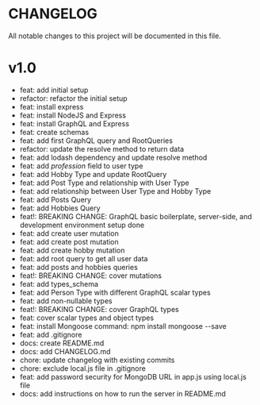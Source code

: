 # CHANGELOG

All notable changes to this project will be documented in this file.

# v1.0

- feat: add initial setup
- refactor: refactor the initial setup
- feat: install express
- feat: install NodeJS and Express
- feat: install GraphQL and Express
- feat: create schemas
- feat: add first GraphQL query and RootQueries
- refactor: update the resolve method to return data
- feat: add lodash dependency and update resolve method
- feat: add *profession* field to user type
- feat: add Hobby Type and update RootQuery
- feat: add Post Type and relationship with User Type
- feat: add relationship between User Type and Hobby Type
- feat: add Posts Query
- feat: add Hobbies Query
- feat!: BREAKING CHANGE: GraphQL basic boilerplate, server-side, and development environment setup done
- feat: add create user mutation
- feat: add create post mutation
- feat: add create hobby mutation
- feat: add root query to get all user data
- feat: add posts and hobbies queries
- feat!: BREAKING CHANGE: cover mutations
- feat: add types_schema
- feat: add Person Type with different GraphQL scalar types
- feat: add non-nullable types
- feat!: BREAKING CHANGE: cover GraphQL types
- feat: cover scalar types and object types
- feat: install Mongoose
  command: npm install mongoose --save
- feat: add .gitignore
- docs: create README.md
- docs: add CHANGELOG.md
- chore: update changelog with existing commits
- chore: exclude local.js file in .gitignore
- feat: add password security for MongoDB URL in app.js using local.js file
- docs: add instructions on how to run the server in README.md

